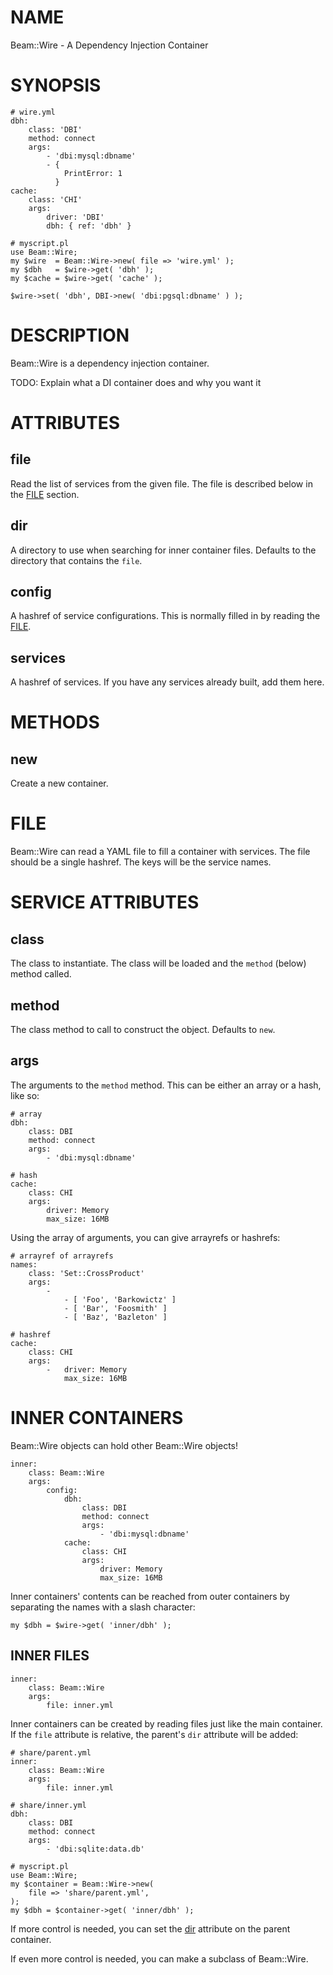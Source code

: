 # NAME

Beam::Wire - A Dependency Injection Container

# SYNOPSIS

    # wire.yml
    dbh:
        class: 'DBI'
        method: connect
        args:
            - 'dbi:mysql:dbname'
            - {
                PrintError: 1
              }
    cache:
        class: 'CHI'
        args:
            driver: 'DBI'
            dbh: { ref: 'dbh' }

    # myscript.pl
    use Beam::Wire;
    my $wire  = Beam::Wire->new( file => 'wire.yml' );
    my $dbh   = $wire->get( 'dbh' );
    my $cache = $wire->get( 'cache' );

    $wire->set( 'dbh', DBI->new( 'dbi:pgsql:dbname' ) );

# DESCRIPTION

Beam::Wire is a dependency injection container.

TODO: Explain what a DI container does and why you want it

# ATTRIBUTES

## file

Read the list of services from the given file. The file is described below in the [FILE](http://search.cpan.org/perldoc?FILE) section.

## dir

A directory to use when searching for inner container files. Defaults to the directory that contains
the `file`.

## config

A hashref of service configurations. This is normally filled in by reading the [FILE](http://search.cpan.org/perldoc?FILE).

## services

A hashref of services. If you have any services already built, add them here.

# METHODS

## new

Create a new container.

# FILE

Beam::Wire can read a YAML file to fill a container with services. The file should be a single hashref.
The keys will be the service names.

# SERVICE ATTRIBUTES

## class

The class to instantiate. The class will be loaded and the `method` (below) method called.

## method

The class method to call to construct the object. Defaults to `new`.

## args

The arguments to the `method` method. This can be either an array or a hash, like so:

    # array
    dbh: 
        class: DBI
        method: connect
        args:
            - 'dbi:mysql:dbname'

    # hash
    cache:
        class: CHI
        args:
            driver: Memory
            max_size: 16MB

Using the array of arguments, you can give arrayrefs or hashrefs:

    # arrayref of arrayrefs
    names:
        class: 'Set::CrossProduct'
        args:
            -
                - [ 'Foo', 'Barkowictz' ]
                - [ 'Bar', 'Foosmith' ]
                - [ 'Baz', 'Bazleton' ]

    # hashref
    cache:
        class: CHI
        args:
            -   driver: Memory
                max_size: 16MB

# INNER CONTAINERS

Beam::Wire objects can hold other Beam::Wire objects!

    inner:
        class: Beam::Wire
        args:
            config:
                dbh:
                    class: DBI
                    method: connect
                    args:
                        - 'dbi:mysql:dbname'
                cache:
                    class: CHI
                    args:
                        driver: Memory
                        max_size: 16MB

Inner containers' contents can be reached from outer containers by separating
the names with a slash character:

    my $dbh = $wire->get( 'inner/dbh' );

## INNER FILES

    inner:
        class: Beam::Wire
        args:
            file: inner.yml

Inner containers can be created by reading files just like the main container. If the 
`file` attribute is relative, the parent's `dir` attribute will be added:

    # share/parent.yml
    inner:
        class: Beam::Wire
        args:
            file: inner.yml

    # share/inner.yml
    dbh:
        class: DBI
        method: connect
        args:
            - 'dbi:sqlite:data.db'

    # myscript.pl
    use Beam::Wire;
    my $container = Beam::Wire->new(
        file => 'share/parent.yml',
    );
    my $dbh = $container->get( 'inner/dbh' );

If more control is needed, you can set the [dir](http://search.cpan.org/perldoc?dir) attribute on the parent container.

If even more control is needed, you can make a subclass of Beam::Wire.
